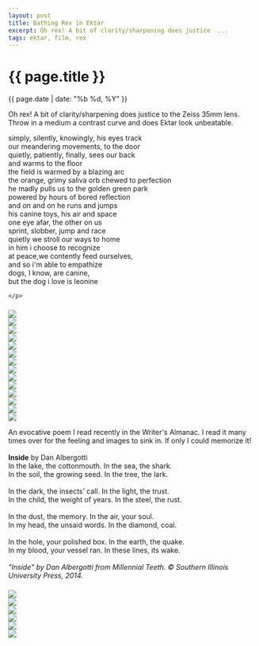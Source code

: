 ```yaml
---
layout: post
title: Bathing Rex in Ektar
excerpt: Oh rex! A bit of clarity/sharpening does justice  ...
tags: ektar, film, rex
---
```



{{ page.title }}
================
<div class="pdate"> {{ page.date | date: "%b %d, %Y" }} </div>


<div class="row">

<div class="col-xs-12">
<p>
	Oh rex! A bit of clarity/sharpening does justice to the Zeiss 35mm lens. Throw in a medium a contrast curve
and does Ektar look unbeatable.
</p>
<p>
simply, silently, knowingly,  his eyes track
<br/>our meandering movements, to the door
<br/>quietly, patiently, finally, sees our back
<br/>and  warms  to the floor
<br/>the field is warmed by a blazing  arc
<br/>the orange, grimy saliva orb chewed to perfection
<br/>he madly pulls us to the golden green park
<br/>powered by hours of bored reflection
<br/>and on and on he runs and jumps
<br/>his canine toys, his air and space
<br/>one eye afar, the other on us
<br/>sprint, slobber, jump and race
<br/>quietly we stroll our ways to home
<br/>in him i choose to recognize
<br/>at peace,we contently feed ourselves,
<br/>and so i'm able to  empathize
<br/>dogs, I know, are canine, 
<br/>but the dog i love is leonine
</p>


	
	</p>
	
<div id="demo6" class="flex-images" style="padding-top:0.5em;">
<div class="item" data-w="600" data-h="400">
	<div class="img"><a href="{{ site.url }}/images/photos/ohrexi/t-11.jpg"><img src="{{ site.url }}/images/blank.gif" data-src="{{ site.url }}/images/photos/ohrexi/st-bord-11.jpg"></a></div>
</div>
<div class="item" data-w="600" data-h="400">
	<div class="img"><a href="{{ site.url }}/images/photos/ohrexi/t-3.jpg"><img src="{{ site.url }}/images/blank.gif" data-src="{{ site.url }}/images/photos/ohrexi/st-bord-3.jpg"></a></div>
</div>
<div class="item" data-w="600" data-h="400">
	<div class="img"><a href="{{ site.url }}/images/photos/ohrexi/t-2.jpg"><img src="{{ site.url }}/images/blank.gif" data-src="{{ site.url }}/images/photos/ohrexi/st-bord-2.jpg"></a></div>
</div>
<div class="item" data-w="600" data-h="399">
	<div class="img"><a href="{{ site.url }}/images/photos/ohrexi/t-1.jpg"><img src="{{ site.url }}/images/blank.gif" data-src="{{ site.url }}/images/photos/ohrexi/st-bord-1.jpg"></a></div>
</div>

<div class="item" data-w="600" data-h="400">
	<div class="img"><a href="{{ site.url }}/images/photos/ohrexi/t-5.jpg"><img src="{{ site.url }}/images/blank.gif" data-src="{{ site.url }}/images/photos/ohrexi/st-bord-5.jpg"></a></div>
</div>
<div class="item" data-w="600" data-h="399">
	<div class="img"><a href="{{ site.url }}/images/photos/ohrexi/t-6.jpg"><img src="{{ site.url }}/images/blank.gif" data-src="{{ site.url }}/images/photos/ohrexi/st-bord-6.jpg"></a></div>
</div>
<div class="item" data-w="600" data-h="400">
	<div class="img"><a href="{{ site.url }}/images/photos/ohrexi/t-33A.jpg"><img src="{{ site.url }}/images/blank.gif" data-src="{{ site.url }}/images/photos/ohrexi/st-bord-33A.jpg"></a></div>
</div>
<div class="item" data-w="600" data-h="600">
	<div class="img"><a href="{{ site.url }}/images/photos/ohrexi/t-13A.jpg"><img src="{{ site.url }}/images/blank.gif" data-src="{{ site.url }}/images/photos/ohrexi/st-bord-13A.jpg"></a></div>
</div>
<div class="item" data-w="600" data-h="400">
	<div class="img"><a href="{{ site.url }}/images/photos/ohrexi/t-18A.jpg"><img src="{{ site.url }}/images/blank.gif" data-src="{{ site.url }}/images/photos/ohrexi/st-bord-18A.jpg"></a></div>
</div>

<div class="item" data-w="600" data-h="399">
	<div class="img"><a href="{{ site.url }}/images/photos/ohrexi/t-28A.jpg"><img src="{{ site.url }}/images/blank.gif" data-src="{{ site.url }}/images/photos/ohrexi/st-bord-28A.jpg"></a></div>
</div>

<div class="item" data-w="600" data-h="399">
	<div class="img"><a href="{{ site.url }}/images/photos/ohrexi/t-29A.jpg"><img src="{{ site.url }}/images/blank.gif" data-src="{{ site.url }}/images/photos/ohrexi/st-bord-29A.jpg"></a></div>
</div>

<div class="item" data-w="600" data-h="400">
	<div class="img"><a href="{{ site.url }}/images/photos/ohrexi/t-7.jpg"><img src="{{ site.url }}/images/blank.gif" data-src="{{ site.url }}/images/photos/ohrexi/st-bord-7.jpg"></a></div>
</div>
<div class="item" data-w="600" data-h="400">
	<div class="img"><a href="{{ site.url }}/images/photos/ohrexi/t-34A.jpg"><img src="{{ site.url }}/images/blank.gif" data-src="{{ site.url }}/images/photos/ohrexi/st-bord-34A.jpg"></a></div>
</div>



<div class="item" data-w="600" data-h="400">
	<div class="img"><a href="{{ site.url }}/images/photos/ohrexi/t-21A.jpg"><img src="{{ site.url }}/images/blank.gif" data-src="{{ site.url }}/images/photos/ohrexi/st-bord-21A.jpg"></a></div>
</div>


</div>

<script>
$('#demo6').flexImages({ rowHeight:800 , truncate: 0});
</script>
<p> An evocative poem I read recently in the Writer's Almanac. I read it many times over for the feeling and images to sink in. If only I could memorize it!
<br/>
<br/><b>Inside</b> by Dan Albergotti
<br/>In the lake, the cottonmouth. In the sea, the shark.
<br/>In the soil, the growing seed. In the tree, the lark.
<br/>
<br/>In the dark, the insects’ call. In the light, the trust.
<br/>In the child, the weight of years. In the steel, the rust.
<br/>
<br/>In the dust, the memory. In the air, your soul.
<br/>In my head, the unsaid words. In the diamond, coal.
<br/>
<br/>In the hole, your polished box. In the earth, the quake.
<br/>In my blood, your vessel ran. In these lines, its wake.
<br/>
<br/><i>"Inside" by Dan Albergotti from Millennial Teeth. © Southern Illinois University Press, 2014.</i> 
<br/>
<div id="demo7" class="flex-images" style="padding-top:0.5em;">
<div class="item" data-w="600" data-h="399">
	<div class="img"><a href="{{ site.url }}/images/photos/ohrexi/t-10.jpg"><img src="{{ site.url }}/images/blank.gif" data-src="{{ site.url }}/images/photos/ohrexi/st-bord-10.jpg"></a></div>
</div>


<div class="item" data-w="600" data-h="399">
	<div class="img"><a href="{{ site.url }}/images/photos/ohrexi/t-22A.jpg"><img src="{{ site.url }}/images/blank.gif" data-src="{{ site.url }}/images/photos/ohrexi/st-bord-22A.jpg"></a></div>
</div>
<div class="item" data-w="600" data-h="399">
	<div class="img"><a href="{{ site.url }}/images/photos/ohrexi/t-27A.jpg"><img src="{{ site.url }}/images/blank.gif" data-src="{{ site.url }}/images/photos/ohrexi/st-bord-27A.jpg"></a></div>
</div>



<div class="item" data-w="600" data-h="400">
	<div class="img"><a href="{{ site.url }}/images/photos/ohrexi/t-31A.jpg"><img src="{{ site.url }}/images/blank.gif" data-src="{{ site.url }}/images/photos/ohrexi/st-bord-31A.jpg"></a></div>
</div>
<div class="item" data-w="600" data-h="400">
	<div class="img"><a href="{{ site.url }}/images/photos/ohrexi/t-32A.jpg"><img src="{{ site.url }}/images/blank.gif" data-src="{{ site.url }}/images/photos/ohrexi/st-bord-32A.jpg"></a></div>
</div>


<div class="item" data-w="600" data-h="400">
	<div class="img"><a href="{{ site.url }}/images/photos/ohrexi/t-36A.jpg"><img src="{{ site.url }}/images/blank.gif" data-src="{{ site.url }}/images/photos/ohrexi/st-bord-36A.jpg"></a></div>
</div>
</div>

<script>
$('#demo7').flexImages({ rowHeight:700 , truncate: 0});
</script>


</div>

</div>

